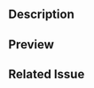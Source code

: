 ## Description
<!-- Explain what your pull request does and its what it resolves -->
## Preview
<!-- Submit a screenshot of your changes down below (If not applicable then there's no need) -->

## Related Issue
<!-- Add the issue that this PR solves, if none then you can remove this entire section -->
